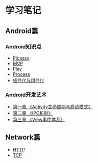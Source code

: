 
# 学习笔记

## Android篇 ##
### Android知识点 ### 
- [Picasso](https://github.com/panzf/LearnNote/blob/master/LearnAndroid/Picasso.md)
- [MVP](https://github.com/panzf/LearnNote/blob/master/LearnAndroid/MVP.md)
- [Play](https://github.com/panzf/LearnNote/blob/master/LearnAndroid/Play.md)
- [Process](https://github.com/panzf/LearnNote/blob/master/LearnAndroid/Process.md)
- [插件化与组件化](https://github.com/panzf/LearnNote/blob/master/LearnAndroid/ComponentAndPlugin.md)

### Android开发艺术 ### 
- [第一章 《Activity生命周期与启动模式》]()
- [第二章 《IPC机制》]()
- [第三章 《View事件体系》](https://github.com/panzf/LearnNote/blob/master/LearnAndroid/AndroidDevelopArt/part3.md)

## Network篇 ##
- [HTTP](https://github.com/panzf/LearnNote/blob/master/learnNetwork/HTTP.md)
- [TCP](https://github.com/panzf/LearnNote/blob/master/learnNetwork/TCP.md)
